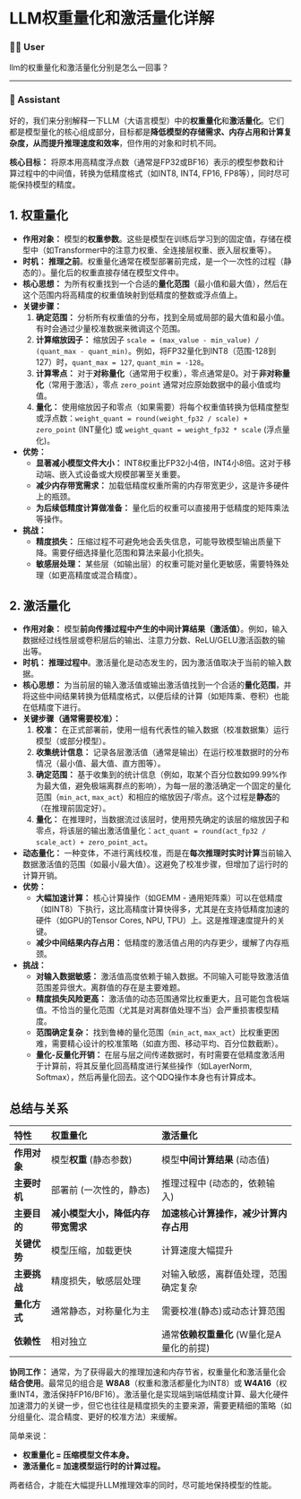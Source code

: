 # LLM权重量化和激活量化详解

### 🧑‍💻 User

llm的权重量化和激活量化分别是怎么一回事？

---

### 🤖 Assistant

好的，我们来分别解释一下LLM（大语言模型）中的**权重量化**和**激活量化**。它们都是模型量化的核心组成部分，目标都是**降低模型的存储需求、内存占用和计算复杂度，从而提升推理速度和效率**，但作用的对象和时机不同。

**核心目标：** 将原本用高精度浮点数（通常是FP32或BF16）表示的模型参数和计算过程中的中间值，转换为低精度格式（如INT8, INT4, FP16, FP8等），同时尽可能保持模型的精度。

## 1. 权重量化

*   **作用对象：** 模型的**权重参数**。这些是模型在训练后学习到的固定值，存储在模型中（如Transformer中的注意力权重、全连接层权重、嵌入层权重等）。
*   **时机：** **推理之前**。权重量化通常在模型部署前完成，是一个一次性的过程（静态的）。量化后的权重直接存储在模型文件中。
*   **核心思想：** 为所有权重找到一个合适的**量化范围**（最小值和最大值），然后在这个范围内将高精度的权重值映射到低精度的整数或浮点值上。
*   **关键步骤：**
    1.  **确定范围：** 分析所有权重值的分布，找到全局或局部的最大值和最小值。有时会通过少量校准数据来微调这个范围。
    2.  **计算缩放因子：** 缩放因子 `scale = (max_value - min_value) / (quant_max - quant_min)`。例如，将FP32量化到INT8（范围-128到127）时，`quant_max = 127`, `quant_min = -128`。
    3.  **计算零点：** 对于**对称量化**（通常用于权重），零点通常是0。对于**非对称量化**（常用于激活），零点 `zero_point` 通常对应原始数据中的最小值或均值。
    4.  **量化：** 使用缩放因子和零点（如果需要）将每个权重值转换为低精度整型或浮点数：`weight_quant = round(weight_fp32 / scale) + zero_point` (INT量化) 或 `weight_quant = weight_fp32 * scale` (浮点量化)。
*   **优势：**
    *   **显著减小模型文件大小：** INT8权重比FP32小4倍，INT4小8倍。这对于移动端、嵌入式设备或大规模部署至关重要。
    *   **减少内存带宽需求：** 加载低精度权重所需的内存带宽更少，这是许多硬件上的瓶颈。
    *   **为后续低精度计算做准备：** 量化后的权重可以直接用于低精度的矩阵乘法等操作。
*   **挑战：**
    *   **精度损失：** 压缩过程不可避免地会丢失信息，可能导致模型输出质量下降。需要仔细选择量化范围和算法来最小化损失。
    *   **敏感层处理：** 某些层（如输出层）的权重可能对量化更敏感，需要特殊处理（如更高精度或混合精度）。

## 2. 激活量化

*   **作用对象：** 模型**前向传播过程中产生的中间计算结果（激活值）**。例如，输入数据经过线性层或卷积层后的输出、注意力分数、ReLU/GELU激活函数的输出等。
*   **时机：** **推理过程中**。激活量化是动态发生的，因为激活值取决于当前的输入数据。
*   **核心思想：** 为当前层的输入激活值或输出激活值找到一个合适的**量化范围**，并将这些中间结果转换为低精度格式，以便后续的计算（如矩阵乘、卷积）也能在低精度下进行。
*   **关键步骤（通常需要校准）：**
    1.  **校准：** 在正式部署前，使用一组有代表性的输入数据（校准数据集）运行模型（或部分模型）。
    2.  **收集统计信息：** 记录各层激活值（通常是输出）在运行校准数据时的分布情况（最小值、最大值、直方图等）。
    3.  **确定范围：** 基于收集到的统计信息（例如，取某个百分位数如99.99%作为最大值，避免极端离群点的影响），为每一层的激活确定一个固定的量化范围（`min_act`, `max_act`）和相应的缩放因子/零点。这个过程是**静态**的（在推理前固定好）。
    4.  **量化：** 在推理时，当数据流过该层时，使用预先确定的该层的缩放因子和零点，将该层的输出激活值量化：`act_quant = round(act_fp32 / scale_act) + zero_point_act`。
*   **动态量化：** 一种变体，不进行离线校准，而是在**每次推理时实时计算**当前输入数据激活值的范围（如最小/最大值）。这避免了校准步骤，但增加了运行时的计算开销。
*   **优势：**
    *   **大幅加速计算：** 核心计算操作（如GEMM - 通用矩阵乘）可以在低精度（如INT8）下执行，这比高精度计算快得多，尤其是在支持低精度加速的硬件（如GPU的Tensor Cores, NPU, TPU）上。这是推理速度提升的关键。
    *   **减少中间结果内存占用：** 低精度的激活值占用的内存更少，缓解了内存瓶颈。
*   **挑战：**
    *   **对输入数据敏感：** 激活值高度依赖于输入数据。不同输入可能导致激活值范围差异很大。离群值的存在是主要难题。
    *   **精度损失风险更高：** 激活值的动态范围通常比权重更大，且可能包含极端值。不恰当的量化范围（尤其是对离群值处理不当）会严重损害模型精度。
    *   **范围确定复杂：** 找到鲁棒的量化范围（`min_act`, `max_act`）比权重更困难，需要精心设计的校准策略（如直方图、移动平均、百分位数截断）。
    *   **量化-反量化开销：** 在层与层之间传递数据时，有时需要在低精度激活用于计算前，将其反量化回高精度进行某些操作（如LayerNorm, Softmax），然后再量化回去。这个QDQ操作本身也有计算成本。

## 总结与关系

| 特性         | 权重量化                          | 激活量化                              |
| :----------- | :-------------------------------- | :------------------------------------ |
| **作用对象** | 模型**权重** (静态参数)           | 模型**中间计算结果** (动态值)         |
| **主要时机** | 部署前 (一次性的，静态)           | 推理过程中 (动态的，依赖输入)         |
| **主要目的** | **减小模型大小，降低内存带宽需求** | **加速核心计算操作，减少计算内存占用** |
| **关键优势** | 模型压缩，加载更快                | 计算速度大幅提升                      |
| **主要挑战** | 精度损失，敏感层处理              | 对输入敏感，离群值处理，范围确定复杂  |
| **量化方式** | 通常静态，对称量化为主            | 需要校准(静态)或动态计算范围          |
| **依赖性**   | 相对独立                          | 通常**依赖权重量化** (W量化是A量化的前提) |

**协同工作：**
通常，为了获得最大的推理加速和内存节省，权重量化和激活量化会**结合使用**。最常见的组合是 **W8A8**（权重和激活都量化为INT8）或 **W4A16**（权重INT4，激活保持FP16/BF16）。激活量化是实现端到端低精度计算、最大化硬件加速潜力的关键一步，但它也往往是精度损失的主要来源，需要更精细的策略（如分组量化、混合精度、更好的校准方法）来缓解。

简单来说：
*   **权重量化 = 压缩模型文件本身。**
*   **激活量化 = 加速模型运行时的计算过程。**

两者结合，才能在大幅提升LLM推理效率的同时，尽可能地保持模型的性能。